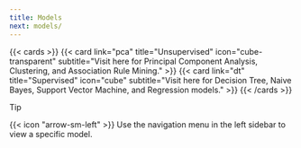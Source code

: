 ```yaml
---
title: Models
next: models/
---
```


{{< cards >}}
  {{< card link="pca" title="Unsupervised" icon="cube-transparent" subtitle="Visit here for Principal Component Analysis, Clustering, and Association Rule Mining." >}}
  {{< card link="dt" title="Supervised" icon="cube" subtitle="Visit here for Decision Tree, Naive Bayes, Support Vector Machine, and Regression models." >}}
{{< /cards >}}

>[!TIP]
>{{< icon "arrow-sm-left" >}} Use the navigation menu in the left sidebar to view a specific model.